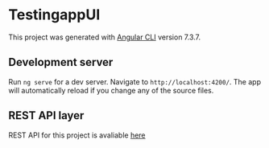 # TestingappUI

This project was generated with [Angular CLI](https://github.com/angular/angular-cli) version 7.3.7.

## Development server

Run `ng serve` for a dev server. Navigate to `http://localhost:4200/`. The app will automatically reload if you change any of the source files.


## REST API layer

REST API for this project is avaliable [here](https://github.com/PGlowa/testingApp-REST)